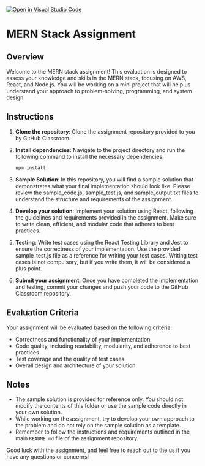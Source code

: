 [![Open in Visual Studio Code](https://classroom.github.com/assets/open-in-vscode-718a45dd9cf7e7f842a935f5ebbe5719a5e09af4491e668f4dbf3b35d5cca122.svg)](https://classroom.github.com/online_ide?assignment_repo_id=11142992&assignment_repo_type=AssignmentRepo)
# MERN Stack Assignment

## Overview

Welcome to the MERN stack assignment! This evaluation is designed to assess your knowledge and skills in the MERN stack, focusing on AWS, React, and Node.js. You will be working on a mini project that will help us understand your approach to problem-solving, programming, and system design.

## Instructions

1. **Clone the repository**: Clone the assignment repository provided to you by GitHub Classroom.

2. **Install dependencies**: Navigate to the project directory and run the following command to install the necessary dependencies:

    ```bash
    npm install
    ```

3. **Sample Solution**: In this repository, you will find a sample solution that demonstrates what your final implementation should look like. Please review the sample_code.js, sample_test.js, and sample_output.txt files to understand the structure and requirements of the assignment.

4. **Develop your solution**: Implement your solution using React, following the guidelines and requirements provided in the assignment. Make sure to write clean, efficient, and modular code that adheres to best practices.

5. **Testing**: Write test cases using the React Testing Library and Jest to ensure the correctness of your implementation. Use the provided sample_test.js file as a reference for writing your test cases. Writing test cases is not compulsory, but if you write them, it will be considered a plus point.

6. **Submit your assignment**: Once you have completed the implementation and testing, commit your changes and push your code to the GitHub Classroom repository.

## Evaluation Criteria
Your assignment will be evaluated based on the following criteria:

- Correctness and functionality of your implementation
- Code quality, including readability, modularity, and adherence to best practices
- Test coverage and the quality of test cases
- Overall design and architecture of your solution

## Notes

- The sample solution is provided for reference only. You should not modify the contents of this folder or use the sample code directly in your own solution.
- While working on the assignment, try to develop your own approach to the problem and do not rely on the sample solution as a template.
- Remember to follow the instructions and requirements outlined in the main `README.md` file of the assignment repository.

Good luck with the assignment, and feel free to reach out to the us if you have any questions or concerns!

